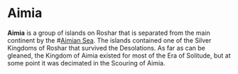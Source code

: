 # Aimia
**Aimia** is a group of islands on Roshar that is separated from the main continent by the #[Aimian Sea](locations/aimian-sea). The islands contained one of the Silver Kingdoms of Roshar that survived the Desolations. As far as can be gleaned, the Kingdom of Aimia existed for most of the Era of Solitude, but at some point it was decimated in the Scouring of Aimia.
